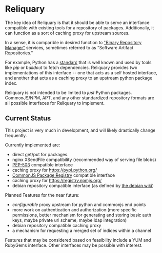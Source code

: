Reliquary
=========

The key idea of Reliquary is that it should be able to serve an interfance
compatible with existing tools for a repository of packages. Additionally, it
can function as a sort of caching proxy for upstream sources.

In a sense, it is comparible in desired function to
["Binary Repository Manager"](https://binary-repositories-comparison.github.io/)
services, sometimes referred to as "Software Artifact Repositories."

For example, Python has a [standard](https://www.python.org/dev/peps/pep-0503/)
that is well known and used by tools like _pip_ or _buildout_ to fetch
dependencies. Reliquary provides two implementations of this interface -- one
that acts as a self hosted interface, and another that acts as a caching proxy
to an upstream python package index.

Reliquary is not intended to be limited to _just_ Python packages. CommonJS/NPM,
APT, and any other standardized repository formats are all possible interfaces
for Reliquary to implement.


Current Status
--------------

This project is very much in development, and will likely drastically change
frequently.

Currently implemented are:

  * direct get/put for packages
  * nginx XSendFile compatibility (recommended way of serving file blobs)
  * [PEP-503](https://www.python.org/dev/peps/pep-0503/) compatible interface
  * caching proxy for https://pypi.python.org/
  * [CommonJS Package Registry](http://wiki.commonjs.org/wiki/Packages/Registry) compatible interface
  * caching proxy for https://registry.npmjs.org/
  * debian repository compatible interface (as defined by [the debian wiki](https://wiki.debian.org/RepositoryFormat))

Planned Features for the near future:

  * _configurable_ proxy upstream for python and commonjs end points
  * more work on authentication and authorization (more specific permissions,
    better mechanism for generating and storing basic auth keys, maybe private
    url scheme, maybe ldap integration)
  * debian repository compatible caching proxy
  * a mechanism for requesting a merged set of indices within a channel

Features that may be considered based on feasibility include a YUM and RubyGems
interface. Other interfaces may be possible with interest.
